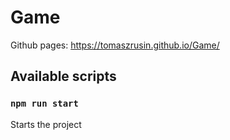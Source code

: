 # Game

Github pages: https://tomaszrusin.github.io/Game/

## Available scripts

### ```npm run start```
Starts the project
